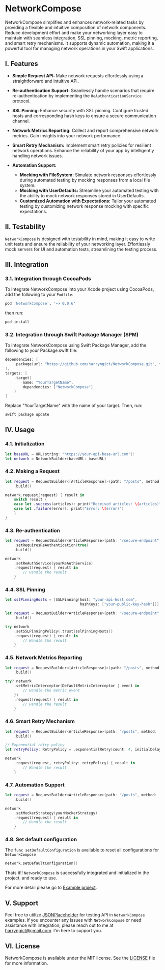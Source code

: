 # NetworkCompose

NetworkCompose simplifies and enhances network-related tasks by providing a flexible and intuitive composition of network components. Reduce development effort and make your networking layer easy to maintain with seamless integration, SSL pinning, mocking, metric reporting, and smart retry mechanisms. It supports dynamic automation, making it a powerful tool for managing network operations in your Swift applications.
 
## I. Features

- **Simple Request API:** Make network requests effortlessly using a straightforward and intuitive API.

- **Re-authentication Support:** Seamlessly handle scenarios that require re-authentication by implementing the `ReAuthenticationService` protocol.

- **SSL Pinning:** Enhance security with SSL pinning. Configure trusted hosts and corresponding hash keys to ensure a secure communication channel.

- **Network Metrics Reporting:** Collect and report comprehensive network metrics. Gain insights into your network performance.

- **Smart Retry Mechanism:** Implement smart retry policies for resilient network operations. Enhance the reliability of your app by intelligently handling network issues.

- **Automation Support:**
  - **Mocking with FileSystem:** Simulate network responses effortlessly during automated testing by mocking responses from a local file system.
  - **Mocking with UserDefaults:** Streamline your automated testing with the ability to mock network responses stored in UserDefaults.
  - **Customized Automation with Expectations:** Tailor your automated testing by customizing network response mocking with specific expectations.

## II. Testability

`NetworkCompose` is designed with testability in mind, making it easy to write unit tests and ensure the reliability of your networking layer. Effortlessly mock servers for UI and automation tests, streamlining the testing process.

## III. Integration

### 3.1. Integration through CocoaPods

To integrate NetworkCompose into your Xcode project using CocoaPods, add the following to your `Podfile`:

```ruby
pod 'NetworkCompose', '~> 0.0.6'
```

then run:
```bash
pod install
```
### 3.2. Integration through Swift Package Manager (SPM)
To integrate NetworkCompose using Swift Package Manager, add the following to your Package.swift file:
```swift
dependencies: [
    .package(url: "https://github.com/harryngict/NetworkCompose.git", from: "0.0.6")
],
targets: [
    .target(
        name: "YourTargetName",
        dependencies: ["NetworkCompose"]
    )
]
```
Replace "YourTargetName" with the name of your target. Then, run:
```bash
swift package update
```

## IV. Usage
### 4.1. Initialization
```swift
let baseURL = URL(string: "https://your-api-base-url.com")!
let network = NetworkBuilder(baseURL: baseURL)
```
### 4.2. Making a Request
```swift
let request = RequestBuilder<[ArticleResponse]>(path: "/posts", method: .GET)
    .build()

network.request(request) { result in
    switch result {
    case let .success(articles): print("Received articles: \(articles)")
    case let .failure(error): print("Error: \(error)")
    }
}
```
### 4.3. Re-authentication
```swift
let request = RequestBuilder<ArticleResponse>(path: "/secure-endpoint", method: .GET)
    .setRequiresReAuthentication(true)
    .build()

network
    .setReAuthService(yourReAuthService)
    .request(request) { result in
        // Handle the result
    }
```
### 4.4. SSL Pinning
```swift
let sslPinningHosts = [SSLPinning(host: "your-api-host.com",
                                  hashKeys: ["your-public-key-hash"])]

let request = RequestBuilder<ArticleResponse>(path: "/secure-endpoint", method: .GET)
    .build()

try network
    .setSSLPinningPolicy(.trust(sslPinningHosts))
    .request(request) { result in
        // Handle the result
    }
```

### 4.5. Network Metrics Reporting
```swift
let request = RequestBuilder<[ArticleResponse]>(path: "/posts", method: .GET)
    .build()

try? network
    .setMetricInterceptor(DefaultMetricInterceptor { event in
        // Handle the metric event
    })
    .request(request) { result in
        // Handle the result
    }

```
### 4.6. Smart Retry Mechanism
```swift
let request = RequestBuilder<ArticleResponse>(path: "/posts", method: .GET)
    .build()

// Exponential retry policy
let retryPolicy: RetryPolicy = .exponentialRetry(count: 4, initialDelay: 1, multiplier: 3.0, maxDelay: 30.0)

network
    .request(request, retryPolicy: retryPolicy) { result in
        // Handle the result
    }
```

### 4.7. Automation Support
```swift
let request = RequestBuilder<ArticleResponse>(path: "/posts", method: .GET)
    .build()

network
    .setMockerStrategy(yourMockerStrategy)
    .request(request) { result in
        // Handle the result
    }
```
### 4.8. Set default configuration
The `func setDefaultConfiguration` is available to reset all configurations for `NetworkCompose`

```swift
network.setDefaultConfiguration()
```
Thats it!! `NetworkCompose` is successfully integrated and initialized in the project, and ready to use. 

For more detail please go to [Example project](https://github.com/harryngict/NetworkCompose/blob/develop/Example/Example/ClientDemoNetwork.swift).

## V. Support
Feel free to utilize [JSONPlaceholder](https://jsonplaceholder.typicode.com/guide/) for testing API in `NetworkCompose` examples. If you encounter any issues with `NetworkCompose` or need assistance with
integration, please reach out to me at harryngict@gmail.com. I'm here to support you.

## VI. License
NetworkCompose is available under the MIT license. See the [LICENSE](https://github.com/harryngict/NetworkCompose/blob/master/LICENSE) file for more information.
